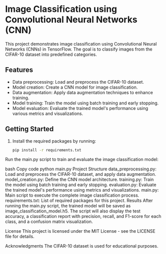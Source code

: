 # Image Classification using Convolutional Neural Networks (CNN)

This project demonstrates image classification using Convolutional Neural Networks (CNNs) in TensorFlow. The goal is to classify images from the CIFAR-10 dataset into predefined categories.

## Features

- Data preprocessing: Load and preprocess the CIFAR-10 dataset.
- Model creation: Create a CNN model for image classification.
- Data augmentation: Apply data augmentation techniques to enhance training.
- Model training: Train the model using batch training and early stopping.
- Model evaluation: Evaluate the trained model's performance using various metrics and visualizations.

## Getting Started

1. Install the required packages by running:

   ```bash
   pip install -r requirements.txt
Run the main.py script to train and evaluate the image classification model:

bash
Copy code
python main.py
Project Structure
data_preprocessing.py: Load and preprocess the CIFAR-10 dataset, and apply data augmentation.
model_creation.py: Define the CNN model architecture.
training.py: Train the model using batch training and early stopping.
evaluation.py: Evaluate the trained model's performance using metrics and visualizations.
main.py: Main script to execute the complete image classification process.
requirements.txt: List of required packages for this project.
Results
After running the main.py script, the trained model will be saved as image_classification_model.h5. The script will also display the test accuracy, a classification report with precision, recall, and F1-score for each class, and a confusion matrix visualization.

License
This project is licensed under the MIT License - see the LICENSE file for details.

Acknowledgments
The CIFAR-10 dataset is used for educational purposes.

